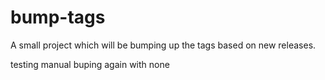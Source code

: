# bump-tags
A small project which will be bumping up the tags based on new releases.

testing manual buping again with none
